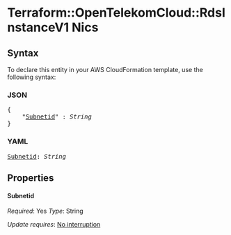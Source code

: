 # Terraform::OpenTelekomCloud::RdsInstanceV1 Nics

## Syntax

To declare this entity in your AWS CloudFormation template, use the following syntax:

### JSON

<pre>
{
    "<a href="#subnetid" title="Subnetid">Subnetid</a>" : <i>String</i>
}
</pre>

### YAML

<pre>
<a href="#subnetid" title="Subnetid">Subnetid</a>: <i>String</i>
</pre>

## Properties

#### Subnetid

_Required_: Yes
_Type_: String

_Update requires_: [No interruption](https://docs.aws.amazon.com/AWSCloudFormation/latest/UserGuide/using-cfn-updating-stacks-update-behaviors.html#update-no-interrupt)


